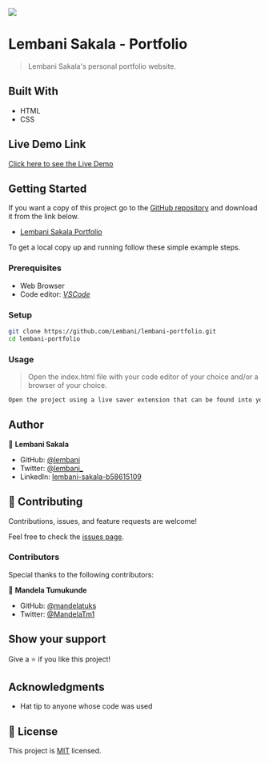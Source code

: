 
![](https://img.shields.io/badge/Microverse-blueviolet)

# Lembani Sakala - Portfolio

> Lembani Sakala's personal portfolio website.

## Built With

- HTML
- CSS

## Live Demo Link

[Click here to see the Live Demo](https://lembani.github.io/lembani-portfolio/)

## Getting Started

If you want a copy of this project go to the [GitHub repository](https://github.com/Lembani/lembani-portfolio) and download it from the link below.

- [Lembani Sakala Portfolio](git@github.com/Lembani/lembani-portfolio.git)


To get a local copy up and running follow these simple example steps.

### Prerequisites

- Web Browser
- Code editor: _[VSCode](https://code.visualstudio.com/)_

### Setup

```bash
git clone https://github.com/Lembani/lembani-portfolio.git
cd lembani-portfolio
```

### Usage

> Open the index.html file with your code editor of your choice and/or a browser of your choice.

```bash
Open the project using a live saver extension that can be found into your code editor.
```

## Author

👤 **Lembani Sakala**

- GitHub: [@lembani](https://github.com/lembani)
- Twitter: [@lembani_](https://twitter.com/lembani_)
- LinkedIn: [lembani-sakala-b58615109](https://linkedin.com/in/lembani-sakala-b58615109)

## 🤝 Contributing

Contributions, issues, and feature requests are welcome!

Feel free to check the [issues page](../../issues/).

### Contributors

Special thanks to the following contributors:

👤 **Mandela Tumukunde**
- GitHub: [@mandelatuks](https://github.com/mandelatuks)
- Twitter: [@MandelaTm1](https://twitter.com/MandelaTm1)


## Show your support

Give a ⭐️ if you like this project!

## Acknowledgments

- Hat tip to anyone whose code was used

## 📝 License

This project is [MIT](./MIT.md) licensed.
